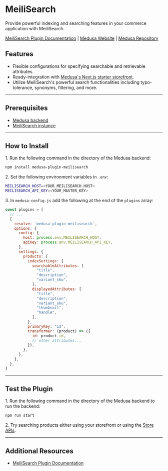 # MeiliSearch

Provide powerful indexing and searching features in your commerce application with MeiliSearch.

[MeiliSearch Plugin Documentation](https://docs.medusajs.com/v1/plugins/search/meilisearch) | [Medusa Website](https://medusajs.com) | [Medusa Repository](https://github.com/medusajs/medusa)

## Features

- Flexible configurations for specifying searchable and retrievable attributes.
- Ready-integration with [Medusa's Next.js starter storefront](https://docs.medusajs.com/v1/starters/nextjs-medusa-starter).
- Utilize MeiliSearch's powerful search functionalities including typo-tolerance, synonyms, filtering, and more.

---

## Prerequisites

- [Medusa backend](https://docs.medusajs.com/v1/development/backend/install)
- [MeiliSearch instance](https://docs.meilisearch.com/learn/getting_started/quick_start.html#setup-and-installation)

---

## How to Install

1\. Run the following command in the directory of the Medusa backend:

  ```bash
  npm install medusa-plugin-meilisearch
  ```

2\. Set the following environment variables in `.env`:

  ```bash
  MEILISEARCH_HOST=<YOUR_MEILISEARCH_HOST>
  MEILISEARCH_API_KEY=<YOUR_MASTER_KEY>
  ```

3\. In `medusa-config.js` add the following at the end of the `plugins` array:

  ```js
  const plugins = [
    // ...
    {
      resolve: `medusa-plugin-meilisearch`,
      options: {
        config: {
          host: process.env.MEILISEARCH_HOST,
          apiKey: process.env.MEILISEARCH_API_KEY,
        },
        settings: {
          products: {
            indexSettings: {
              searchableAttributes: [
                "title", 
                "description",
                "variant_sku",
              ],
              displayedAttributes: [
                "title", 
                "description", 
                "variant_sku", 
                "thumbnail", 
                "handle",
              ],
            },
            primaryKey: "id",
            transformer: (product) => ({
              id: product.id, 
              // other attributes...
            }),
          },
        },
      },
    },
  ]
  ```

---

## Test the Plugin

1\. Run the following command in the directory of the Medusa backend to run the backend:

  ```bash
  npm run start
  ```

2\. Try searching products either using your storefront or using the [Store APIs](https://docs.medusajs.com/v1/api/store#tag/Product/operation/PostProductsSearch).

---

## Additional Resources

- [MeiliSearch Plugin Documentation](https://docs.medusajs.com/v1/plugins/search/meilisearch)
